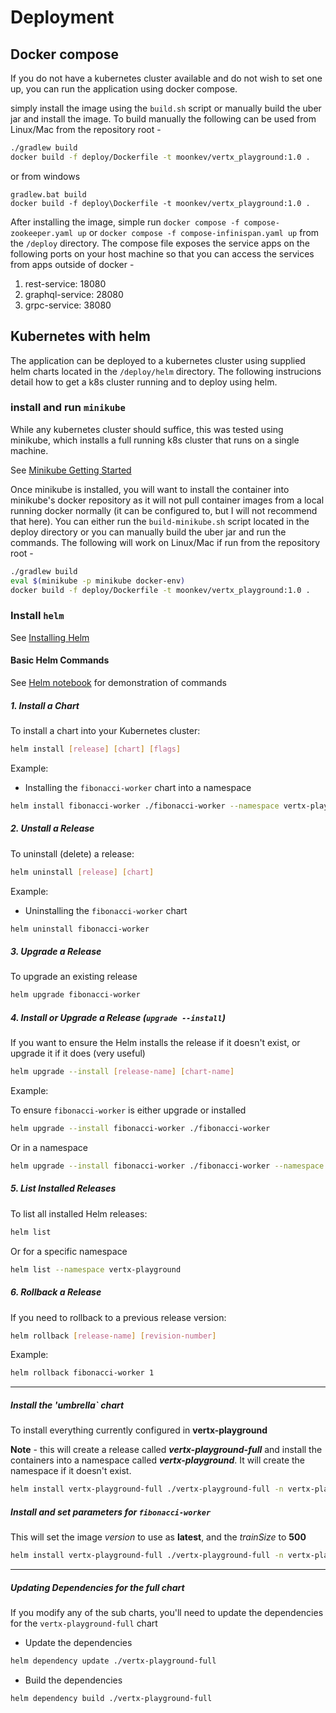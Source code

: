 # Deployment 

## Docker compose

If you do not have a kubernetes cluster available and do not wish to set one up, you can run the application using
docker compose.

simply install the image using the `build.sh` script or manually build the uber jar and install the image.  To build
manually the following can be used from Linux/Mac from the repository root -

```bash
./gradlew build
docker build -f deploy/Dockerfile -t moonkev/vertx_playground:1.0 .
```

or from windows

```powerhsell
gradlew.bat build
docker build -f deploy\Dockerfile -t moonkev/vertx_playground:1.0 .
```


After installing the image, simple run `docker compose -f compose-zookeeper.yaml up` or
`docker compose -f compose-infinispan.yaml up` from the `/deploy` directory.  The compose file exposes
the service apps on the following ports on your host machine so that you can access the services from apps 
outside of docker -

1) rest-service: 18080
2) graphql-service: 28080
3) grpc-service: 38080

## Kubernetes with helm

The application can be deployed to a kubernetes cluster using supplied helm charts located in the `/deploy/helm` directory.
The following instrucions detail how to get a k8s cluster running and to deploy using helm.

### install and run `minikube`

While any kubernetes cluster should suffice, this was tested using minikube, which installs a full running k8s
cluster that runs on a single machine.

See [Minikube Getting Started](https://minikube.sigs.k8s.io/docs/start/?arch=%2Flinux%2Fx86-64%2Fstable%2Fbinary+download)

Once minikube is installed, you will want to install the container into minikube's docker repository as it will not
pull container images from a local running docker normally (it can be configured to, but I will not recommend that here).
You can either run the `build-minikube.sh` script located in the deploy directory or you can manually build the uber
jar and run the commands.  The following will work on Linux/Mac if run from the repository root -

```bash
./gradlew build
eval $(minikube -p minikube docker-env)
docker build -f deploy/Dockerfile -t moonkev/vertx_playground:1.0 .
```

### Install `helm`

See [Installing Helm](https://helm.sh/docs/intro/install/)

#### Basic Helm Commands

See [Helm notebook](../tests/notebooks/helm.ipynb) for demonstration of commands

##### 1. Install a Chart

To install a chart into your Kubernetes cluster:

```bash
helm install [release] [chart] [flags]
```

Example:

- Installing the `fibonacci-worker` chart into a namespace

```bash
helm install fibonacci-worker ./fibonacci-worker --namespace vertx-playground
```

##### 2. Unstall a Release

To uninstall (delete) a release:

```bash
helm uninstall [release] [chart]
```

Example:

- Uninstalling the `fibonacci-worker` chart

```bash
helm uninstall fibonacci-worker 
```

##### 3. Upgrade a Release

To upgrade an existing release

```bash
helm upgrade fibonacci-worker
```

##### 4. Install or Upgrade a Release (`upgrade --install`)

If you want to ensure the Helm installs the release if it doesn't exist, or upgrade it if it does (very useful)

```bash
helm upgrade --install [release-name] [chart-name]
```

Example:

To ensure `fibonacci-worker` is either upgrade or installed

```bash
helm upgrade --install fibonacci-worker ./fibonacci-worker
```

Or in a namespace

```bash
helm upgrade --install fibonacci-worker ./fibonacci-worker --namespace vertx-playground
```

##### 5. List Installed Releases

To list all installed Helm releases:

```bash
helm list
```

Or for a specific namespace

```bash
helm list --namespace vertx-playground
```

##### 6. Rollback a Release

If you need to rollback to a previous release version:

```bash
helm rollback [release-name] [revision-number]
```

Example:

```bash
helm rollback fibonacci-worker 1
```

---

##### Install the 'umbrella` chart

To install everything currently configured in **vertx-playground**

**Note** - this will create a release called ***vertx-playground-full*** and install the containers into a namespace called ***vertx-playground***.
It will create the namespace if it doesn't exist.

```bash
helm install vertx-playground-full ./vertx-playground-full -n vertx-playground --create-namespace
```

##### Install and set parameters for `fibonacci-worker`

This will set the image *version* to use as **latest**, and the *trainSize* to **500**

```bash
helm install vertx-playground-full ./vertx-playground-full -n vertx-playground --create-namespace --set fibonacci-worker.image.tag=latest --set grpc-service.service.port=18080
```

---

##### Updating Dependencies for the full chart

If you modify any of the sub charts, you'll need to update the dependencies for the `vertx-playground-full` chart

- Update the dependencies

```bash
helm dependency update ./vertx-playground-full
```

- Build the dependencies

```bash
helm dependency build ./vertx-playground-full
```
